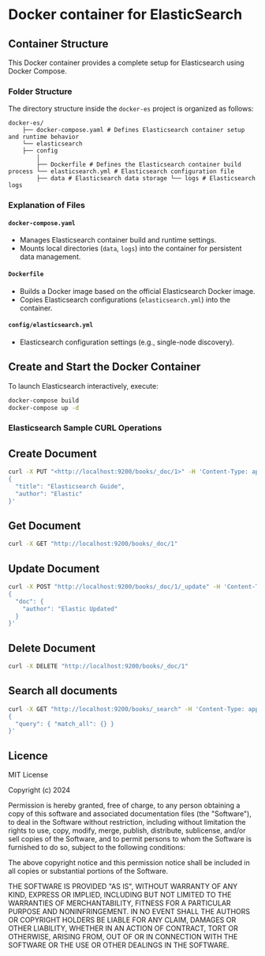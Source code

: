# Docker container for ElasticSearch

## Container Structure

This Docker container provides a complete setup for Elasticsearch using Docker Compose.

### Folder Structure

The directory structure inside the `docker-es` project is organized as follows:

```
docker-es/ 
    ├── docker-compose.yaml # Defines Elasticsearch container setup and runtime behavior 
    └── elasticsearch 
    ├── config 
        │ 
        ├── Dockerfile # Defines the Elasticsearch container build process └── elasticsearch.yml # Elasticsearch configuration file 
        ├── data # Elasticsearch data storage └── logs # Elasticsearch logs
```

### Explanation of Files

#### `docker-compose.yaml`

- Manages Elasticsearch container build and runtime settings.
- Mounts local directories (`data`, `logs`) into the container for persistent data management.

#### `Dockerfile`

- Builds a Docker image based on the official Elasticsearch Docker image.
- Copies Elasticsearch configurations (`elasticsearch.yml`) into the container.

#### `config/elasticsearch.yml`

- Elasticsearch configuration settings (e.g., single-node discovery).

## Create and Start the Docker Container

To launch Elasticsearch interactively, execute:

```bash
docker-compose build
docker-compose up -d
```

### Elasticsearch Sample CURL Operations

## Create Document

```bash
curl -X PUT "<http://localhost:9200/books/_doc/1>" -H 'Content-Type: application/json' -d'
{
  "title": "Elasticsearch Guide",
  "author": "Elastic"
}'
```

## Get Document

```bash
curl -X GET "http://localhost:9200/books/_doc/1"
```

## Update Document

```bash
curl -X POST "http://localhost:9200/books/_doc/1/_update" -H 'Content-Type: application/json' -d'
{
  "doc": {
    "author": "Elastic Updated"
  }
}'
```

## Delete Document

```bash
curl -X DELETE "http://localhost:9200/books/_doc/1"
```

## Search all documents

```bash
curl -X GET "http://localhost:9200/books/_search" -H 'Content-Type: application/json' -d'
{
  "query": { "match_all": {} }
}'
```

## Licence

MIT License

Copyright (c) 2024

Permission is hereby granted, free of charge, to any person obtaining a copy
of this software and associated documentation files (the "Software"), to deal
in the Software without restriction, including without limitation the rights
to use, copy, modify, merge, publish, distribute, sublicense, and/or sell
copies of the Software, and to permit persons to whom the Software is
furnished to do so, subject to the following conditions:

The above copyright notice and this permission notice shall be included in all
copies or substantial portions of the Software.

THE SOFTWARE IS PROVIDED "AS IS", WITHOUT WARRANTY OF ANY KIND, EXPRESS OR
IMPLIED, INCLUDING BUT NOT LIMITED TO THE WARRANTIES OF MERCHANTABILITY,
FITNESS FOR A PARTICULAR PURPOSE AND NONINFRINGEMENT. IN NO EVENT SHALL THE
AUTHORS OR COPYRIGHT HOLDERS BE LIABLE FOR ANY CLAIM, DAMAGES OR OTHER
LIABILITY, WHETHER IN AN ACTION OF CONTRACT, TORT OR OTHERWISE, ARISING FROM,
OUT OF OR IN CONNECTION WITH THE SOFTWARE OR THE USE OR OTHER DEALINGS IN THE
SOFTWARE.
